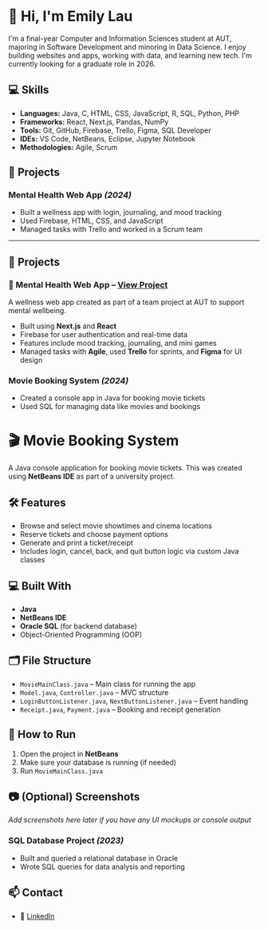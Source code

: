 # 👋 Hi, I'm Emily Lau

I'm a final-year Computer and Information Sciences student at AUT, majoring in Software Development and minoring in Data Science. I enjoy building websites and apps, working with data, and learning new tech. I'm currently looking for a graduate role in 2026.


## 💻 Skills

- **Languages:** Java, C, HTML, CSS, JavaScript, R, SQL, Python, PHP  
- **Frameworks:** React, Next.js, Pandas, NumPy  
- **Tools:** Git, GitHub, Firebase, Trello, Figma, SQL Developer  
- **IDEs:** VS Code, NetBeans, Eclipse, Jupyter Notebook  
- **Methodologies:** Agile, Scrum

## 🚀 Projects

### Mental Health Web App *(2024)*
- Built a wellness app with login, journaling, and mood tracking  
- Used Firebase, HTML, CSS, and JavaScript  
- Managed tasks with Trello and worked in a Scrum team

---

## 🚀 Projects

### 📱 Mental Health Web App – [View Project](https://github.com/emilyylauu/comp602-ctrlc)
A wellness web app created as part of a team project at AUT to support mental wellbeing.

- Built using **Next.js** and **React**
- Firebase for user authentication and real-time data
- Features include mood tracking, journaling, and mini games
- Managed tasks with **Agile**, used **Trello** for sprints, and **Figma** for UI design


### Movie Booking System *(2024)*
- Created a console app in Java for booking movie tickets  
- Used SQL for managing data like movies and bookings



# 🎬 Movie Booking System

A Java console application for booking movie tickets. This was created using **NetBeans IDE** as part of a university project.

## 🛠️ Features

- Browse and select movie showtimes and cinema locations
- Reserve tickets and choose payment options
- Generate and print a ticket/receipt
- Includes login, cancel, back, and quit button logic via custom Java classes

## 💻 Built With

- **Java**
- **NetBeans IDE**
- **Oracle SQL** (for backend database)
- Object-Oriented Programming (OOP)

## 🗂️ File Structure

- `MovieMainClass.java` – Main class for running the app
- `Model.java`, `Controller.java` – MVC structure
- `LoginButtonListener.java`, `NextButtonListener.java` – Event handling
- `Receipt.java`, `Payment.java` – Booking and receipt generation

## 🚀 How to Run

1. Open the project in **NetBeans**
2. Make sure your database is running (if needed)
3. Run `MovieMainClass.java`

## 📷 (Optional) Screenshots

_Add screenshots here later if you have any UI mockups or console output_


### SQL Database Project *(2023)*
- Built and queried a relational database in Oracle  
- Wrote SQL queries for data analysis and reporting

## 📫 Contact
- 🔗 [LinkedIn](https://linkedin.com/in/emily-lau-747763304)
